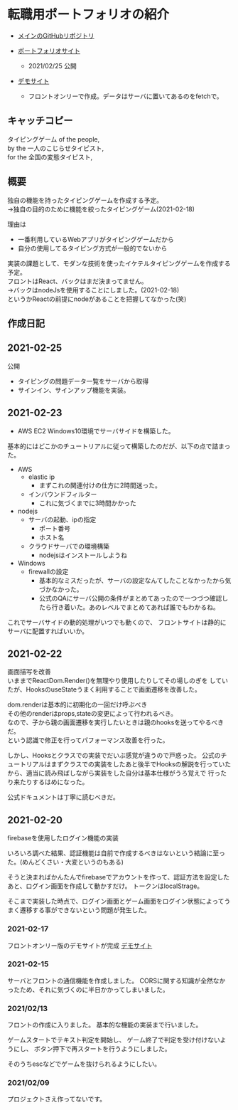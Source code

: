 # 転職用ポートフォリオの紹介

+ [メインのGitHubリポジトリ](https://github.com/ichir0roie/FlarkTyping/)

+ [ポートフォリオサイト](http://ichir0roie.com/FlaskTyping/)
  + 2021/02/25 公開

+ [デモサイト](http://ichir0roie.com/frontOnly/)
  + フロントオンリーで作成。データはサーバに置いてあるのをfetchで。

## キャッチコピー

タイピングゲーム of the people,  
by the 一人のこじらせタイピスト,  
for the 全国の変態タイピスト,  

## 概要

独自の機能を持ったタイピングゲームを作成する予定。  
→独自の目的のために機能を絞ったタイピングゲーム(2021-02-18)  

理由は

+ 一番利用しているWebアプリがタイピングゲームだから
+ 自分の使用してるタイピング方式が一般的でないから

実装の課題として、モダンな技術を使ったイケテルタイピングゲームを作成する予定。  
フロントはReact、バックはまだ決まってません。  
→バックはnodeJsを使用することにしました。(2021-02-18)  
というかReactの前提にnodeがあることを把握してなかった(笑)

## 作成日記

## 2021-02-25

公開

+ タイピングの問題データ一覧をサーバから取得
+ サインイン、サインアップ機能を実装。

## 2021-02-23

+ AWS EC2 Windows10環境でサーバサイドを構築した。

基本的にはどこかのチュートリアルに従って構築したのだが、以下の点で詰まった。

+ AWS
  + elastic ip
    + まずこれの関連付けの仕方に2時間迷った。
  + インバウンドフィルター
    + これに気づくまでに3時間かかった
+ nodejs
  + サーバの起動、ipの指定
    + ポート番号
    + ホスト名
  + クラウドサーバでの環境構築
    + nodejsはインストールしようね
+ Windows
  + firewallの設定
    + 基本的なミスだったが、サーバの設定なんてしたことなかったから気づかなかった。
    + 公式のQAにサーバ公開の条件がまとめてあったので一つづつ確認したら行き着いた。あのレベルでまとめてあれば誰でもわかるね。

これでサーバサイドの動的処理がいつでも動くので、
フロントサイトは静的にサーバに配置すればいいか。

## 2021-02-22

画面描写を改善  
いままでReactDom.Render()を無理やり使用したりしてその場しのぎを
していたが、HooksのuseStateうまく利用することで画面遷移を改善した。

dom.renderは基本的に初期化の一回だけ呼ぶべき  
その他のrenderはprops,stateの変更によって行われるべき。  
なので、子から親の画面遷移を実行したいときは親のhooksを送ってやるべきだ。  
という認識で修正を行ってパフォーマンス改善を行った。

しかし、Hooksとクラスでの実装でだいぶ感覚が違うので戸惑った。
公式のチュートリアルはまずクラスでの実装をしたあと後半でHooksの解説を行っていたから、適当に読み飛ばしながら実装をした自分は基本仕様がうろ覚えで
行ったり来たりするはめになった。

公式ドキュメントは丁寧に読むべきだ。

## 2021-02-20

firebaseを使用したログイン機能の実装

いろいろ調べた結果、認証機能は自前で作成するべきはないという結論に至った。(めんどくさい・大変というのもある)

そうと決まればかんたんでfirebaseでアカウントを作って、認証方法を設定したあと、ログイン画面を作成して動かすだけ。
トークンはlocalStrage。

そこまで実装した時点で、ログイン画面とゲーム画面をログイン状態によってうまく遷移する事ができないという問題が発生した。

### 2021-02-17

フロントオンリー版のデモサイトが完成
[デモサイト](http://ichir0roie.com/frontOnly/)

### 2021-02-15

サーバとフロントの通信機能を作成しました。
CORSに関する知識が全然なかったため、それに気づくのに半日かかってしまいました。

### 2021/02/13

フロントの作成に入りました。
基本的な機能の実装まで行いました。

ゲームスタートでテキスト判定を開始し、
ゲーム終了で判定を受け付けないようにし、
ボタン押下で再スタートを行うようにしました。

そのうちescなどでゲームを抜けられるようにしたい。

### 2021/02/09

プロジェクトさえ作ってないです。
